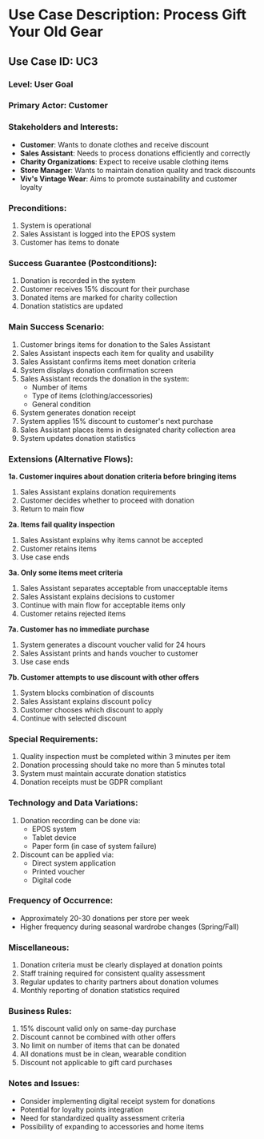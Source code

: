 # Use Case Description: Process Gift Your Old Gear

## Use Case ID: UC3

### Level: User Goal

### Primary Actor: Customer

### Stakeholders and Interests:
- **Customer**: Wants to donate clothes and receive discount
- **Sales Assistant**: Needs to process donations efficiently and correctly
- **Charity Organizations**: Expect to receive usable clothing items
- **Store Manager**: Wants to maintain donation quality and track discounts
- **Viv's Vintage Wear**: Aims to promote sustainability and customer loyalty

### Preconditions:
1. System is operational
2. Sales Assistant is logged into the EPOS system
3. Customer has items to donate

### Success Guarantee (Postconditions):
1. Donation is recorded in the system
2. Customer receives 15% discount for their purchase
3. Donated items are marked for charity collection
4. Donation statistics are updated

### Main Success Scenario:
1. Customer brings items for donation to the Sales Assistant
2. Sales Assistant inspects each item for quality and usability
3. Sales Assistant confirms items meet donation criteria
4. System displays donation confirmation screen
5. Sales Assistant records the donation in the system:
   - Number of items
   - Type of items (clothing/accessories)
   - General condition
6. System generates donation receipt
7. System applies 15% discount to customer's next purchase
8. Sales Assistant places items in designated charity collection area
9. System updates donation statistics

### Extensions (Alternative Flows):
**1a. Customer inquires about donation criteria before bringing items**
1. Sales Assistant explains donation requirements
2. Customer decides whether to proceed with donation
3. Return to main flow

**2a. Items fail quality inspection**
1. Sales Assistant explains why items cannot be accepted
2. Customer retains items
3. Use case ends

**3a. Only some items meet criteria**
1. Sales Assistant separates acceptable from unacceptable items
2. Sales Assistant explains decisions to customer
3. Continue with main flow for acceptable items only
4. Customer retains rejected items

**7a. Customer has no immediate purchase**
1. System generates a discount voucher valid for 24 hours
2. Sales Assistant prints and hands voucher to customer
3. Use case ends

**7b. Customer attempts to use discount with other offers**
1. System blocks combination of discounts
2. Sales Assistant explains discount policy
3. Customer chooses which discount to apply
4. Continue with selected discount

### Special Requirements:
1. Quality inspection must be completed within 3 minutes per item
2. Donation processing should take no more than 5 minutes total
3. System must maintain accurate donation statistics
4. Donation receipts must be GDPR compliant

### Technology and Data Variations:
1. Donation recording can be done via:
   - EPOS system
   - Tablet device
   - Paper form (in case of system failure)
2. Discount can be applied via:
   - Direct system application
   - Printed voucher
   - Digital code

### Frequency of Occurrence:
- Approximately 20-30 donations per store per week
- Higher frequency during seasonal wardrobe changes (Spring/Fall)

### Miscellaneous:
1. Donation criteria must be clearly displayed at donation points
2. Staff training required for consistent quality assessment
3. Regular updates to charity partners about donation volumes
4. Monthly reporting of donation statistics required

### Business Rules:
1. 15% discount valid only on same-day purchase
2. Discount cannot be combined with other offers
3. No limit on number of items that can be donated
4. All donations must be in clean, wearable condition
5. Discount not applicable to gift card purchases

### Notes and Issues:
- Consider implementing digital receipt system for donations
- Potential for loyalty points integration
- Need for standardized quality assessment criteria
- Possibility of expanding to accessories and home items
